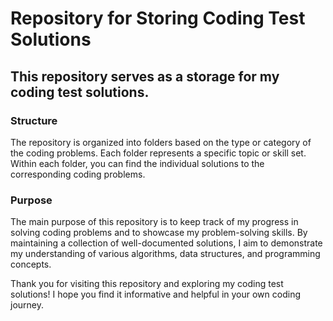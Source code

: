 # Repository for Storing Coding Test Solutions
   
## This repository serves as a storage for my coding test solutions.

### Structure
The repository is organized into folders based on the type or category of the coding problems. 
Each folder represents a specific topic or skill set. Within each folder, you can find the individual solutions to the corresponding coding problems.

### Purpose
The main purpose of this repository is to keep track of my progress in solving coding problems and to showcase my problem-solving skills. 
By maintaining a collection of well-documented solutions, I aim to demonstrate my understanding of various algorithms, data structures, and programming concepts.


Thank you for visiting this repository and exploring my coding test solutions! I hope you find it informative and helpful in your own coding journey.
